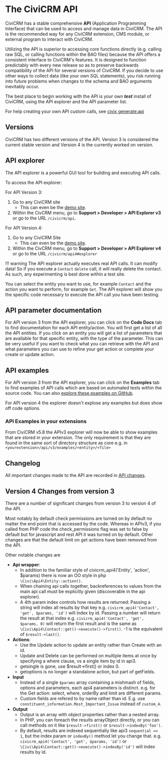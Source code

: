 # The CiviCRM API

CiviCRM has a stable comprehensive **API** (Application Programming
Interface) that can be used to access and manage data in CiviCRM. The
API is the recommended way for any CiviCRM extension, CMS module, or
external program to interact with CiviCRM.

Utilizing the API is superior to accessing core functions directly (e.g.
calling raw SQL, or calling functions within the BAO files)
because the API offers a consistent interface to CiviCRM's features. It is
designed to function predictably with every new release so as to preserve
backwards compatibility of the API for several versions of CiviCRM. If
you decide to use other ways to collect data (like your own SQL statements),
you risk running into future problems when changes to the schema and
BAO arguments inevitably occur.

The best place to begin working with the API is your own ***test*** install of
CiviCRM, using the API explorer and the API parameter list.

For help creating your own API custom calls, see [civix generate:api](/extensions/civix.md#generate-api)

## Versions

CiviCRM has two different versions of the API. Version 3 is considered the current stable version and Version 4 is the currently worked on version.

## API explorer

The API explorer is a powerful GUI tool for building and executing API calls.

To access the API explorer:

For API Version 3:

1. Go to any CiviCRM site
    * This can even be the [demo site](http://dmaster.demo.civicrm.org/).
1. Within the CivCRM menu, go to **Support > Developer > API Explorer v3** or go to the URL `/civicrm/api`.

For API Version 4:

1. Go to any CiviCRM Site
    * This can even be the [demo site](http://dmaster.demo.civicrm.org/).
1. Within the CivCRM menu, go to **Support > Developer > API Explorer v4** or go to the URL `/civicrm/api4#explorer`

!!! warning
    The API explorer actually executes real API calls. It can modify data! So if you execute a `Contact` `delete` call, it will really delete the contact. As such, any experimenting is best done within a test site.

You can select the entity you want to
use, for example `Contact` and the action you want to perform, for
example `Get`. The API explorer
will show you the specific code necessary to execute the API call you
have been testing.

## API parameter documentation

For API version 3 from the API explorer, you can click on the **Code Docs** tab to find documentation for each API entity/action. You will first get a list of all the API entities. If you click on an entity you will get a list of parameters that are available for that specific entity, with the type of the parameter. This can be very useful if you want to check what you can retrieve with the API and what parameters you can use to refine your get
action or complete your create or update action.

## API examples

For API version 3 from the API explorer, you can click on the **Examples** tab to find examples of API calls which are based on automated tests within the source code. You can also [explore these examples on GitHub](https://github.com/civicrm/civicrm-core/tree/master/api/v3/examples).

For API version 4 the explorer doesn't explose any examples but does show off code options.

### API Examples in your extensions

From CiviCRM v5.8 the APIv3 explorer will now be able to show examples that are stored in your extension. The only requirement is that they are found in the same sort of directory structure as core e.g. in `<yourextension>/api/v3/examples/<entity>/<file>`

## Changelog

All important changes made to the API are recorded in [API changes](/api/changes.md).

## Version 4 Changes from version 3

There are a number of significant changes from version 3 to version 4 of the API.

Most notably by default check permissions are turned on by default no matter the end point that is accessed by the code. Whereas in APIv3, if you called from PHP code the check_permissions flag was set to false by default but for javascript and rest API it was turned on by default. Other changes are that the default limit on get actions have been removed from the API.

Other notable changes are

* **Api wrapper**:
    * In addition to the familiar style of civicrm_api4('Entity', 'action', $params) there is now an OO style in php `\Civi\Api4\Entity::action()`.
    * When chaining api calls together, backreferences to values from the main api call must be explicitly given (discoverable in the api explorer).
    * A 4th param index controls how results are returned: Passing a string will index all results by that key e.g. `civicrm_api4('Contact', 'get', $params, 'id')` will index by id. Passing a number will return the result at that index e.g. `civicrm_api4('Contact', 'get', $params, 0)` will return the first result and is the same as `\Civi\Api4\Contact::get()->execute()->first()`. -1 is the equivalent of `$result->last()`.
* **Actions**:
    * Use the Update action to update an entity rather than Create with an id.
    * Update and Delete can be performed on multiple items at once by specifying a where clause, vs a single item by id in api3.
    * getsingle is gone, use $result->first() or index 0.
    * getoptions is no longer a standalone action, but part of getFields.
* **Input**
    * Instead of a single `$params` array containing a mishmash of fields, options and parameters, each api4 parameters is distinct. e.g. for the Get action: select, where, orderBy and limit are different params.
    * Custom fields are refered to by name rather than id. E.g. use `constituent_information.Most_Important_Issue` instead of `custom_4`.
* **Output**
    * Output is an array with object properties rather than a nested array.
    * In PHP, you can foreach the results arrayObject directly, or you can call methods on it like `$result->first()` or `$result->indexBy('foo')`.
    * By default, results are indexed sequentially like api3 `sequential => 1`, but the index param or `indexBy()` method let you change that. e.g. `civicrm_api4('Contact', 'get', $params, 'id')` or `\Civi\Api4\Contact::get()->execute()->indexBy('id')` will index results by id.


